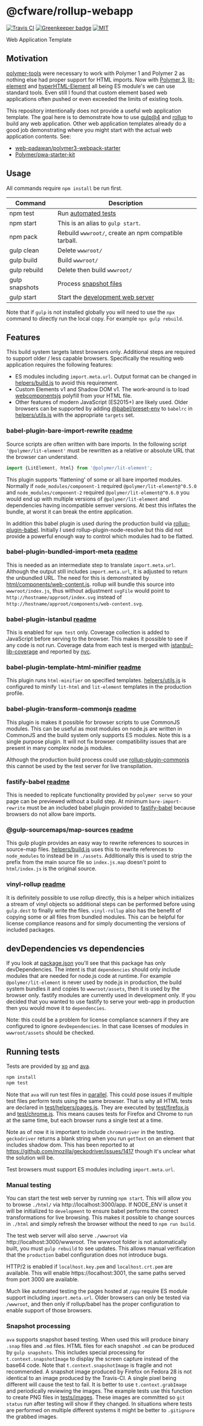 # @cfware/rollup-webapp

[![Travis CI][travis-image]][travis-url]
[![Greenkeeper badge][gk-image]](https://greenkeeper.io/)
[![MIT][license-image]](LICENSE)

Web Application Template


## Motivation

[polymer-tools] were necessary to work with Polymer 1 and Polymer 2 as nothing else
had proper support for HTML imports.  Now with [Polymer 3], [lit-element] and
[hyperHTML-Element] all being ES module's we can use standard tools.  Even still I
found that custom element based web applications often pushed or even exceeded the
limits of existing tools.

This repository intentionally does not provide a useful web application template.  The
goal here is to demonstrate how to use [gulp@4] and [rollup] to build any web application.
Other web application templates already do a good job demonstrating where you might start
with the actual web application contents.  See:

* [web-padawan/polymer3-webpack-starter]
* [Polymer/pwa-starter-kit]


## Usage

All commands require `npm install` be run first.

|Command|Description|
|-|-|
npm test|Run [automated tests](#running-tests)
npm start|This is an alias to `gulp start`.
npm pack|Rebuild `wwwroot/`, create an npm compatible tarball.
gulp clean|Delete `wwwroot/`
gulp build|Build `wwwroot/`
gulp rebuild|Delete then build `wwwroot/`
gulp snapshots|Process [snapshot files](#snapshot-processing)
gulp start|Start the [development web server](#manual-testing)

Note that if `gulp` is not installed globally you will need to use the `npx` command
to directly run the local copy.  For example `npx gulp rebuild`.


## Features

This build system targets latest browsers only.  Additional steps are required to support
older / less capable browsers.  Specifically the resulting web application requires the
following features:

* ES modules including `import.meta.url`.  Output format can be changed in [helpers/build.js]
to avoid this requirement.
* Custom Elements v1 and Shadow DOM v1.  The work-around is to load [webcomponentsjs]
polyfill from your HTML file.
* Other features of modern JavaScript (ES2015+) are likely used.  Older browsers can be
supported by adding [@babel/preset-env] to `babelrc` in [helpers/utils.js] with the
appropriate `targets` set.


### babel-plugin-bare-import-rewrite [readme](https://github.com/cfware/babel-plugin-bare-import-rewrite#readme)

Source scripts are often written with bare imports.  In the following script
`'@polymer/lit-element'` must be rewritten as a relative or absolute URL that the
browser can understand.

```js
import {LitElement, html} from '@polymer/lit-element';
```

This plugin supports 'flattening' of some or all bare imported modules.  Normally
if `node_modules/component-1` required `@polymer/lit-element@^0.5.0` and
`node_modules/component-2` required `@polymer/lit-element@^0.6.0` you would end up
with multiple versions of `@polymer/lit-element` and dependencies having incompatible
semver versions.  At best this inflates the bundle, at worst it can break the entire
application.

In addition this babel plugin is used during the production build via
[rollup-plugin-babel].  Initially I used rollup-plugin-node-resolve but this did not
provide a powerful enough way to control which modules had to be flatted.


### babel-plugin-bundled-import-meta [readme](https://github.com/cfware/babel-plugin-bundled-import-meta#readme)

This is needed as an intermediate step to translate `import.meta.url`.  Although the output
still includes `import.meta.url`, it is adjusted to return the unbundled URL.  The need for
this is demonstrated by [html/components/web-content.js].  rollup will bundle this source
into `wwwroot/index.js`, thus without adjustment `svgFile` would point to `http://hostname/approot/index.svg`
instead of `http://hostname/approot/components/web-content.svg`.


### babel-plugin-istanbul [readme](https://github.com/istanbuljs/babel-plugin-istanbul#readme)

This is enabled for `npm test` only.  Coverage collection is added to JavaScript before
serving to the browser.  This makes it possible to see if any code is not run.  Coverage
data from each test is merged with [istanbul-lib-coverage] and reported by [nyc].


### babel-plugin-template-html-minifier [readme](https://github.com/goto-bus-stop/babel-plugin-template-html-minifier#readme)

This plugin runs `html-minifier` on specified templates.  [helpers/utils.js] is configured
to minify `lit-html` and `lit-element` templates in the production profile.


### babel-plugin-transform-commonjs [readme](https://github.com/tbranyen/babel-plugin-transform-commonjs#readme)

This plugin is makes it possible for browser scripts to use CommonJS modules.  This can be
useful as most modules on node.js are written in CommonJS and the build system only supports
ES modules.  Note this is a single purpose plugin.  It will not fix browser compatibility
issues that are present in many complex node.js modules.

Although the production build process could use [rollup-plugin-commonjs] this cannot be
used by the test server for live transpilation.


### fastify-babel [readme](https://github.com/cfware/fastify-babel#readme)

This is needed to replicate functionality provided by `polymer serve` so your page can
be previewed without a build step.  At minimum `bare-import-rewrite` must be an included
babel plugin provided to [fastify-babel] because browsers do not allow bare imports.


### @gulp-sourcemaps/map-sources [readme](https://github.com/gulp-sourcemaps/map-sources#readme)

This gulp plugin provides an easy way to rewrite references to sources in source-map files.
[helpers/build.js] uses this to rewrite references to `node_modules` to instead be in `./assets`.
Additionally this is used to strip the prefix from the main source file so `index.js.map` doesn't
point to `html/index.js` is the original source.


### vinyl-rollup [readme](https://github.com/cfware/vinyl-rollup#readme)

It is definitely possible to use rollup directly, this is a helper which initializes a stream
of vinyl objects so additional steps can be performed before using `gulp.dest` to finally
write the files.  `vinyl-rollup` also has the benefit of copying some or all files from
bundled modules.  This can be helpful for license compliance reasons and for simply
documenting the versions of included packages.


## devDependencies vs dependencies

If you look at [package.json] you'll see that this package has only devDependencies.  The
intent is that `dependencies` should only include modules that are needed for node.js
code at runtime.  For example `@polymer/lit-element` is never used by node.js in production,
the build system bundles it and copies to `wwwroot/assets`, then it is used by the browser only.
fastify modules are currently used in development only.  If you decided that you wanted to
use fastify to serve your web-app in production then you would move it to `dependencies`.

Note: this could be a problem for license compliance scanners if they are configured to
ignore `devDependencies`.  In that case licenses of modules in `wwwroot/assets` should be
checked.


## Running tests

Tests are provided by [xo] and [ava].

```sh
npm install
npm test
```

Note that `ava` will run test files in [parallel](https://github.com/avajs/ava#process-isolation).
This could pose issues if multiple test files perform tests using the same browser.  That
is why all HTML tests are declared in [test/helpers/pages.js].  They are executed by
[test/firefox.js] and [test/chrome.js].  This means causes tests for Firefox and Chrome to run
at the same time, but each browser runs a single test at a time.

Note as of now it is important to include `chromedriver` in the testing.  `geckodriver`
returns a blank string when you run `getText` on an element that includes shadow dom.
This has been reported to at https://github.com/mozilla/geckodriver/issues/1417 though
it's unclear what the solution will be.

Test browsers must support ES modules including `import.meta.url`.


### Manual testing

You can start the test web server by running `npm start`.  This will allow you to browse
`./html/` via http://localhost:3000/app.  If NODE_ENV is unset it will be initialized to
`development` to ensure babel performs the correct transformations for live browsing.  This
makes it possible to change sources in `./html` and simply refresh the browser without
the need to `npm run build`.

The test web server will also serve `./wwwroot` via http://localhost:3000/wwwroot.  The wwwroot
folder is not automatically built, you must `gulp rebuild` to see updates.  This allows
manual verification that the `production` babel configuration does not introduce bugs.

HTTP/2 is enabled if `localhost.key.pem` and `localhost.crt.pem` are available.  This will
enable https://localhost:3001, the same paths served from port 3000 are available.

Much like automated testing the pages hosted at `/app` require ES module support including
`import.meta.url`.  Older browsers can only be tested via `/wwwroot`, and then only if
rollup/babel has the proper configuration to enable support of those browsers.


### Snapshot processing

`ava` supports snapshot based testing.  When used this will produce binary `.snap` files
and `.md` files.  HTML files for each snapshot `.md` can be produced by `gulp snapshots`.
This includes special processing for `t.context.snapshotImage` to display the screen
capture instead of the base64 code.  Note that `t.context.snapshotImage` is fragile and
not recommended.  A snapshot image produced by Firefox on Fedora 28 is not identical to
an image produced by the Travis-CI.  A single pixel being different will cause the test
to fail.  It is better to use `t.context.grabImage` and periodically reviewing the images.
The example tests use this function to create PNG files in [tests/images].  These images
are committed so `git status` run after testing will show if they changed.  In situations
where tests are performed on multiple different systems it might be better to `.gitignore`
the grabbed images.


[travis-image]: https://travis-ci.org/cfware/rollup-webapp.svg?branch=master
[travis-url]: https://travis-ci.org/cfware/rollup-webapp
[gk-image]: https://badges.greenkeeper.io/cfware/ava-selenium-manager.svg
[license-image]: https://img.shields.io/github/license/cfware/rollup-webapp.svg

[polymer-tools]: https://github.com/Polymer/tools
[Polymer 3]: https://www.polymer-project.org/3.0/docs/about_30
[lit-element]: https://github.com/Polymer/lit-element/blob/master/README.md
[hyperHTML-Element]: https://github.com/WebReflection/hyperHTML-Element#readme
[fastify-babel]: https://github.com/cfware/fastify-babel#readme
[web-padawan/polymer3-webpack-starter]: https://github.com/web-padawan/polymer3-webpack-starter#readme
[Polymer/pwa-starter-kit]: https://github.com/Polymer/pwa-starter-kit#readme
[webcomponentsjs]: https://github.com/webcomponents/webcomponentsjs#readme
[gulp@4]: https://gulpjs.com/
[rollup]: https://rollupjs.org/guide/en
[rollup-plugin-babel]: https://github.com/rollup/rollup-plugin-babel#readme
[rollup-plugin-commonjs]: https://github.com/rollup/rollup-plugin-commonjs#readme
[xo]: https://github.com/xojs/xo#readme
[ava]: https://github.com/avajs/ava#readme
[@babel/preset-env]: https://babeljs.io/docs/en/babel-preset-env#options
[istanbul-lib-coverage]: https://github.com/istanbuljs/istanbuljs/tree/master/packages/istanbul-lib-coverage#readme
[nyc]: https://github.com/istanbuljs/nyc#readme

[package.json]: https://github.com/cfware/rollup-webapp/blob/master/package.json
[helpers/utils.js]: https://github.com/cfware/rollup-webapp/blob/master/helpers/utils.js
[helpers/build.js]: https://github.com/cfware/rollup-webapp/blob/master/helpers/build.js
[html/components/web-content.js]: https://github.com/cfware/rollup-webapp/blob/master/html/components/web-content.js
[test/firefox.js]: https://github.com/cfware/rollup-webapp/blob/master/test/firefox.js
[test/chrome.js]: https://github.com/cfware/rollup-webapp/blob/master/test/chrome.js
[test/helpers/pages.js]: https://github.com/cfware/rollup-webapp/blob/master/test/helpers/pages.js
[tests/images]: https://github.com/cfware/rollup-webapp/tree/master/test/images/
